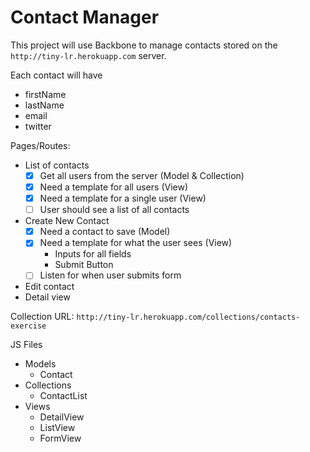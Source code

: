 # Contact Manager

This project will use Backbone to manage contacts stored on the `http://tiny-lr.herokuapp.com` server.

Each contact will have
* firstName
* lastName
* email
* twitter

Pages/Routes:

* List of contacts
  - [X] Get all users from the server (Model & Collection)
  - [X] Need a template for all users (View)
  - [X] Need a template for a single user (View)
  - [ ] User should see a list of all contacts
* Create New Contact
  - [X] Need a contact to save (Model)
  - [X] Need a template for what the user sees (View)
    * Inputs for all fields
    * Submit Button
  - [ ] Listen for when user submits form
* Edit contact
* Detail view

Collection URL: `http://tiny-lr.herokuapp.com/collections/contacts-exercise`

JS Files

* Models
  * Contact
* Collections
  * ContactList
* Views
  * DetailView
  * ListView
  * FormView
